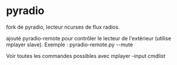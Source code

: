 pyradio
=======

fork de pyradio, lecteur ncurses de flux radios.

ajouté pyradio-remote pour contrôler le lecteur de l'extérieur
(utilise mplayer slave).
Exemple : pyradio-remote.py --mute

Voir toutes les commandes possibles avec mplayer -input cmdlist